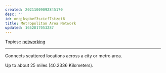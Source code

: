 ```yaml
---
created: 20211009092845170
desc: ''
id: onqjkspbvf3scicf7stzet6
title: Metropolitan Area Network
updated: 1652817053287
---
```

   
Topics::  [networking](../topics/networking.md)   
   
   
---   
   
Connects scattered locations across a city or metro area.   
   
Up to about 25 miles (40.2336 Kilometers).